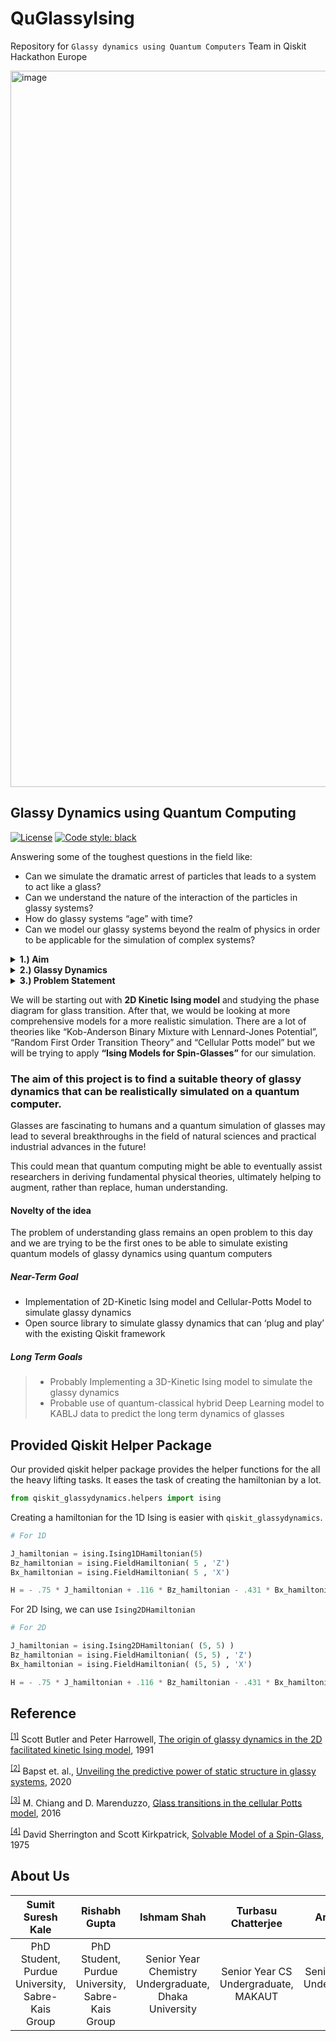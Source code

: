 # QuGlassyIsing
Repository for `Glassy dynamics using Quantum Computers` Team in Qiskit Hackathon Europe

<img width="1146" alt="image" src="https://user-images.githubusercontent.com/38852529/118729352-5ef76500-b853-11eb-9c6b-8471ecc55dc0.png">

## Glassy Dynamics using Quantum Computing
[![License](https://img.shields.io/badge/License-Apache%202.0-blue.svg)](https://opensource.org/licenses/Apache-2.0)
[![Code style: black](https://img.shields.io/badge/code%20style-black-000000.svg)](https://github.com/psf/black)

Answering some of the toughest questions in the field like:
- Can we simulate the dramatic arrest of particles that leads to a system to act like a glass? 
- Can we understand the nature of the interaction of the particles in glassy systems?
- How do glassy systems “age” with time?
- Can we model our glassy systems beyond the realm of physics in order to be applicable for the simulation of complex systems?






<details><summary><b>1.) Aim</b></summary>

<hr>
Understanding the <b>nature of glass</b> is one of the longstanding fundamental problems of Natural Sciences. Simulating quantum properties on a quantum device inherently comes with a faster and more accurate description of the system. Hence we propose to study the dynamics of glass using quantum computers. 
    
This problem statement falls in the category of “Application of Quantum Computing” in “Computational Natural Sciences”
<hr>
  
</details>


<details><summary><b>2.) Glassy Dynamics</b></summary>

<hr>
Any kind of arrested liquid system falls under glassy systems. But simulating a glassy system is a still an unsolved problem. Although many theories have been put forward over the years, a one-size-fits-all theory still remains an open problem in the field of natural sciences.
<hr>
  
</details>


<details><summary><b>3.) Problem Statement</b></summary>
  
<hr>
In our project, we will be trying to address the  following :

-  Studying the representation and correlation of various components of “glassy dynamics” like:
   -  Initialization of the glassy phase
   -  Evolution of the glassy system
   -  Long-term dynamics and aging
   -  Clustering of disordered particles
<hr>
  
</details>


We will be starting out with **2D Kinetic Ising model** and studying the phase diagram for glass transition. After that, we would be looking at more comprehensive models for a more realistic simulation. There are a lot of theories like “Kob-Anderson Binary Mixture with Lennard-Jones Potential”, “Random First Order Transition Theory” and “Cellular Potts model” but we will be trying to apply **“Ising Models for Spin-Glasses”** for our simulation. 

### The aim of this project is to find a suitable theory of glassy dynamics that can be realistically simulated on a quantum computer.

Glasses are fascinating to humans and a quantum simulation of glasses may lead to several breakthroughs in the field of natural sciences and practical industrial advances in the future!

This could mean that quantum computing might be able to eventually assist researchers in deriving fundamental physical theories, ultimately helping to augment, rather than replace, human understanding.

#### Novelty of the idea

The problem of understanding glass remains an open problem to this day and we are trying to be the first ones to be able to simulate existing quantum models of glassy dynamics using quantum computers

##### Near-Term Goal
- Implementation of 2D-Kinetic Ising model and Cellular-Potts Model to simulate glassy dynamics 
- Open source library to simulate glassy dynamics that can ‘plug and play’ with the existing Qiskit framework

##### Long Term Goals
> - Probably Implementing a 3D-Kinetic Ising model to simulate the glassy dynamics 
> - Probable use of quantum-classical hybrid Deep Learning model to KABLJ data to predict the long term dynamics of glasses

## Provided Qiskit Helper Package

Our provided qiskit helper package provides the helper functions for the all the heavy lifting tasks. It eases the task of creating the hamiltonian by a lot.

```python
from qiskit_glassydynamics.helpers import ising
```

Creating a hamiltonian for the 1D Ising is easier with `qiskit_glassydynamics`.

```python
# For 1D

J_hamiltonian = ising.Ising1DHamiltonian(5)
Bz_hamiltonian = ising.FieldHamiltonian( 5 , 'Z')
Bx_hamiltonian = ising.FieldHamiltonian( 5 , 'X')

H = - .75 * J_hamiltonian + .116 * Bz_hamiltonian - .431 * Bx_hamiltonian
```

For 2D Ising, we can use `Ising2DHamiltonian`

```python
# For 2D

J_hamiltonian = ising.Ising2DHamiltonian( (5, 5) )
Bz_hamiltonian = ising.FieldHamiltonian( (5, 5) , 'Z')
Bx_hamiltonian = ising.FieldHamiltonian( (5, 5) , 'X')

H = - .75 * J_hamiltonian + .116 * Bz_hamiltonian - .431 * Bx_hamiltonian
```


## Reference

<sup><a href="https://doi.org/10.1063/1.461768">[1]</a></sup> Scott Butler and Peter Harrowell, [The origin of glassy dynamics in the 2D facilitated kinetic Ising model](https://doi.org/10.1063/1.461768), 1991

<sup><a href="https://www.nature.com/articles/s41567-020-0842-8">[2]</a></sup> Bapst et. al., [Unveiling the predictive power of static structure in glassy systems](https://www.nature.com/articles/s41567-020-0842-8), 2020

<sup><a href="https://iopscience.iop.org/article/10.1209/0295-5075/116/28009/meta#:~:text=We%20map%20out%20the%20phase,that%20this%20phase%20is%20glassy.">[3]</a></sup> M. Chiang and D. Marenduzzo, [Glass transitions in the cellular Potts model](https://iopscience.iop.org/article/10.1209/0295-5075/116/28009/meta#:~:text=We%20map%20out%20the%20phase,that%20this%20phase%20is%20glassy.), 2016

<sup><a href="https://journals.aps.org/prl/abstract/10.1103/PhysRevLett.35.1792">[4]</a></sup> David Sherrington and Scott Kirkpatrick, [Solvable Model of a Spin-Glass](https://journals.aps.org/prl/abstract/10.1103/PhysRevLett.35.1792), 1975


## About Us

| Sumit Suresh Kale | Rishabh Gupta | Ishmam Shah | Turbasu Chatterjee | Arnav Das |
| :---: | :---: | :---: | :---: | :---: |
| PhD Student, Purdue University, Sabre-Kais Group | PhD Student, Purdue University, Sabre-Kais Group | Senior Year Chemistry Undergraduate, Dhaka University | Senior Year CS Undergraduate, MAKAUT | Senior Year CS Undergraduate, KNU |

